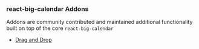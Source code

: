### react-big-calendar Addons

Addons are community contributed and maintained additional functionality built on top of the core `react-big-calendar`

- [Drag and Drop](./dragAndDrop/README.md)
